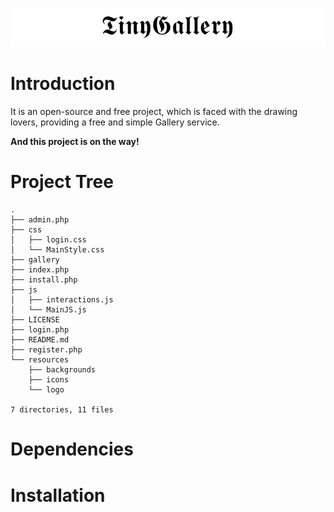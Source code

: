![](resources/logo/TinyGallery.png)

# Introduction
It is an open-source and free project, which is faced with the drawing lovers, providing a free and simple Gallery service.


**And this project is on the way!**

# Project Tree

```
.
├── admin.php
├── css
│   ├── login.css
│   └── MainStyle.css
├── gallery
├── index.php
├── install.php
├── js
│   ├── interactions.js
│   └── MainJS.js
├── LICENSE
├── login.php
├── README.md
├── register.php
└── resources
    ├── backgrounds
    ├── icons
    └── logo

7 directories, 11 files
```
# Dependencies


# Installation 
